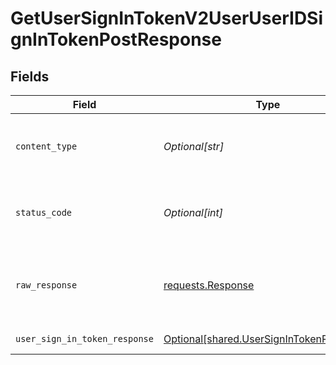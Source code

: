 # GetUserSignInTokenV2UserUserIDSignInTokenPostResponse


## Fields

| Field                                                                                          | Type                                                                                           | Required                                                                                       | Description                                                                                    |
| ---------------------------------------------------------------------------------------------- | ---------------------------------------------------------------------------------------------- | ---------------------------------------------------------------------------------------------- | ---------------------------------------------------------------------------------------------- |
| `content_type`                                                                                 | *Optional[str]*                                                                                | :heavy_check_mark:                                                                             | HTTP response content type for this operation                                                  |
| `status_code`                                                                                  | *Optional[int]*                                                                                | :heavy_check_mark:                                                                             | HTTP response status code for this operation                                                   |
| `raw_response`                                                                                 | [requests.Response](https://requests.readthedocs.io/en/latest/api/#requests.Response)          | :heavy_minus_sign:                                                                             | Raw HTTP response; suitable for custom response parsing                                        |
| `user_sign_in_token_response`                                                                  | [Optional[shared.UserSignInTokenResponse]](undefined/models/shared/usersignintokenresponse.md) | :heavy_minus_sign:                                                                             | Successful Response                                                                            |
